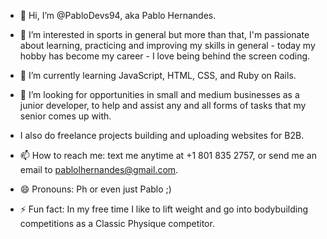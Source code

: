- 👋 Hi, I’m @PabloDevs94, aka Pablo Hernandes.
  
- 👀 I’m interested in sports in general but more than that, I'm passionate about learning, practicing and improving my skills in general - today my hobby has become my career - I love being behind the screen coding.
- 🌱 I’m currently learning JavaScript, HTML, CSS, and Ruby on Rails.
  
- 💞️ I’m looking for opportunities in small and medium businesses as a junior developer, to help and assist any and all forms of tasks that my senior comes up with.
- I also do freelance projects building and uploading websites for B2B.
  
- 📫 How to reach me: text me anytime at +1 801 835 2757, or send me an email to pablolhernandes@gmail.com.
  
- 😄 Pronouns: Ph or even just Pablo ;)
- ⚡ Fun fact: In my free time I like to lift weight and go into bodybuilding competitions as a Classic Physique competitor.

<!---
PabloDevs94/PabloDevs94 is a ✨ special ✨ repository because its `README.md` (this file) appears on your GitHub profile.
You can click the Preview link to take a look at your changes.
--->
